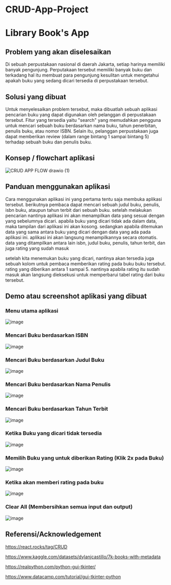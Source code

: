 # CRUD-App-Project

# Library Book's App

## Problem yang akan diselesaikan
Di sebuah perpustakaan nasional di daerah Jakarta, setiap harinya memiliki banyak pengunjung. Perputakaan tersebut memiliki banyak buku dan terkadang hal itu membuat para pengunjung kesulitan untuk mengetahui apakah buku yang sedang dicari tersedia di perpustakaan tersebut.  

## Solusi yang dibuat
Untuk menyelesaikan problem tersebut, maka dibuatlah sebuah aplikasi pencarian buku yang dapat digunakan oleh pelanggan di perpustakaan tersebut.
Fitur yang tersedia yaitu "search" yang memudahkan pengguna untuk mencari sebuah buku berdasarkan nama buku, tahun penerbitan, penulis buku, atau nomor ISBN. 
Selain itu, pelanggan perpustakaan juga dapat memberikan review (dalam range bintang 1 sampai bintang 5) terhadap sebuah buku dan penulis buku.

## Konsep / flowchart aplikasi
![CRUD APP FLOW drawio (1)](https://user-images.githubusercontent.com/92198564/173189474-f0c6336c-37a9-4e19-a0b2-a55f1191071b.png)

## Panduan menggunakan aplikasi
Cara menggunakan aplikasi ini yang pertama tentu saja membuka aplikasi tersebut. berikutnya pembaca dapat mencari sebuah judul buku, penulis, isbn buku, ataupun tahun terbit dari sebuah buku. setelah melakukan pencarian nantinya aplikasi ini akan menampilkan data yang sesuai dengan yang sebelumnya dicari. apabila buku yang dicari tidak ada dalam data, maka tampilan dari aplikasi ini akan kosong. sedangkan apabila ditemukan data yang sama antara buku yang dicari dengan data yang ada pada aplikasi ini. aplikasi ini akan langsung menampilkannya secara otomatis. data yang ditampilkan antara lain isbn, judul buku, penulis, tahun terbit, dan juga rating yang sudah masuk

setelah kita menemukan buku yang dicari, nantinya akan tersedia juga sebuah kolom untuk pembaca memberikan rating pada buku buku tersebut. rating yang diberikan antara 1 sampai 5. nantinya apabila rating itu sudah masuk akan langsung dieksekusi untuk memperbarui tabel rating dari buku tersebut.

## Demo atau screenshot aplikasi yang dibuat
### Menu utama aplikasi
![image](https://user-images.githubusercontent.com/92198564/173195347-1a86eede-47d6-4e26-876e-15a0eff45deb.png)
### Mencari Buku berdasarkan ISBN
![image](https://user-images.githubusercontent.com/92198564/173195332-8fa32756-aaa9-422f-bd2a-375e18fdc6a9.png)
### Mencari Buku berdasarkan Judul Buku
![image](https://user-images.githubusercontent.com/92198564/173195365-369adf83-2060-4335-855b-5c7c50b14cf8.png)
### Mencari Buku berdasarkan Nama Penulis
![image](https://user-images.githubusercontent.com/92198564/173195383-03a23e5c-5d87-4f3b-9ab7-fba530a24cfe.png)
### Mencari Buku berdasarkan Tahun Terbit
![image](https://user-images.githubusercontent.com/92198564/173195416-0ed4790d-823a-40ad-867b-b8e4e8e49e46.png)
### Ketika Buku yang dicari tidak tersedia
![image](https://user-images.githubusercontent.com/92198564/173195441-ef889e7c-3f4a-4df3-ba0a-0cb9b2a64556.png)
### Memilih Buku yang untuk diberikan Rating (Klik 2x pada Buku)
![image](https://user-images.githubusercontent.com/92198564/173195479-240618ff-f2ac-4c22-b2b1-65324b52c169.png)
### Ketika akan memberi rating pada buku
![image](https://user-images.githubusercontent.com/92198564/173195499-6cfdacac-f2cc-4e7a-8157-228aa3c8f0d4.png)
### Clear All (Membersihkan semua input dan output) 
![image](https://user-images.githubusercontent.com/92198564/173195649-cbaeb154-8a51-4122-b5d8-8ab48a686758.png)


## Referensi/Acknowledgement
https://react.rocks/tag/CRUD

https://www.kaggle.com/datasets/dylanjcastillo/7k-books-with-metadata

https://realpython.com/python-gui-tkinter/

https://www.datacamp.com/tutorial/gui-tkinter-python
